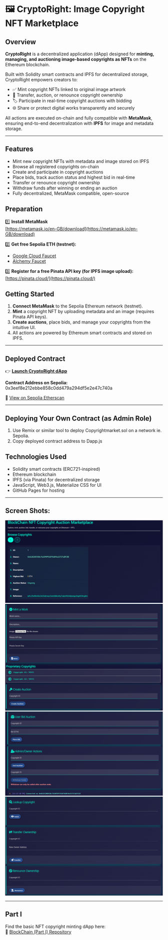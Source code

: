 # 🖼️ CryptoRight: Image Copyright NFT Marketplace

## Overview

**CryptoRight** is a decentralized application (dApp) designed for **minting, managing, and auctioning image-based copyrights as NFTs** on the Ethereum blockchain.

Built with Solidity smart contracts and IPFS for decentralized storage, CryptoRight empowers creators to:

- ✅ Mint copyright NFTs linked to original image artwork
- 🔁 Transfer, auction, or renounce copyright ownership
- 🏷️ Participate in real-time copyright auctions with bidding
- 🌐 Share or protect digital works transparently and securely

All actions are executed on-chain and fully compatible with **MetaMask**, ensuring end-to-end decentralization with **IPFS** for image and metadata storage.

---

## Features

- Mint new copyright NFTs with metadata and image stored on IPFS
- Browse all registered copyrights on-chain
- Create and participate in copyright auctions
- Place bids, track auction status and highest bid in real-time
- Transfer or renounce copyright ownership
- Withdraw funds after winning or ending an auction
- Fully decentralized, MetaMask compatible, open-source


## Preparation

1️⃣ **Install MetaMask**  
[https://metamask.io/en-GB/download](https://metamask.io/en-GB/download)

2️⃣ **Get free Sepolia ETH (testnet):**  
- [Google Cloud Faucet](https://cloud.google.com/application/web3/faucet/ethereum/sepolia)  
- [Alchemy Faucet](https://www.alchemy.com/faucets/ethereum-sepolia)

3️⃣ **Register for a free Pinata API key (for IPFS image upload):**  
[https://pinata.cloud/](https://pinata.cloud/)


## Getting Started

1. **Connect MetaMask** to the Sepolia Ethereum network (testnet).
2. **Mint** a copyright NFT by uploading metadata and an image (requires Pinata API keys).
3. **Create auctions**, place bids, and manage your copyrights from the intuitive UI.
4. All actions are powered by Ethereum smart contracts and stored on IPFS.


---

## Deployed Contract

👉 **[Launch CryptoRight dApp](https://winstonpgao.github.io/Image-Copyright-NFT-Marketplace-CryptoRight-/)**


**Contract Address on Sepolia:**  
0x3eef8e212ebbe858c0dd479a294df5e2e47c740a

🔗 [View on Sepolia Etherscan](https://sepolia.etherscan.io/tx/0x4c7351200f23fc5cb167e4532a76d5039cc7cae73e85003f2346d92097b57ed5)


---


## Deploying Your Own Contract (as Admin Role)

1. Use Remix or similar tool to deploy Copyrightmarket.sol on a network ie. Sepolia.
2. Copy deployed contract address to Dapp.js


## Technologies Used

- Solidity smart contracts (ERC721-inspired)
- Ethereum blockchain
- IPFS (via Pinata) for decentralized storage
- JavaScript, Web3.js, Materialize CSS for UI
- GitHub Pages for hosting


---

## Screen Shots:

![NFT 1](NFT/1.PNG)
![NFT 2](NFT/2.PNG)
![NFT 3](NFT/3.PNG)
![NFT 4](NFT/4.PNG)

---

## Part I

Find the basic NFT copyright minting dApp here:  
🔗 [BlockChain (Part I) Repository](https://github.com/winstonpgao/BlockChain/)
